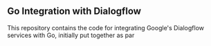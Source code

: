 ## Go Integration with Dialogflow
This repository contains the code for integrating Google's Dialogflow services with Go, initially put together as par